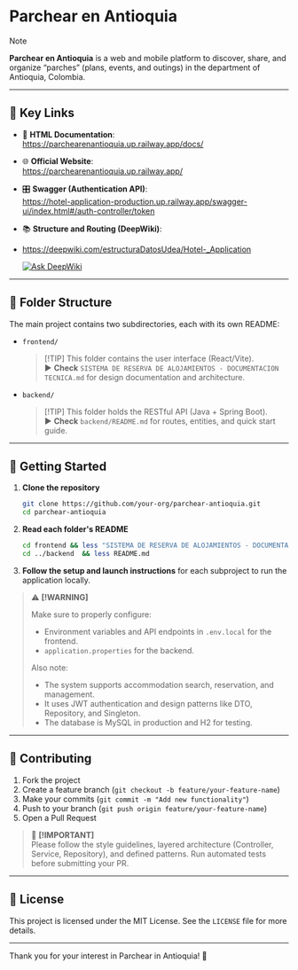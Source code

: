 # Parchear en Antioquia

> [!NOTE]  
> **Parchear en Antioquia** is a web and mobile platform to discover, share, and organize “parches” (plans, events, and outings) in the department of Antioquia, Colombia.

---

## 📌 Key Links

- 🔗 **HTML Documentation**:  
  https://parchearenantioquia.up.railway.app/docs/  
- 🌐 **Official Website**:  
  https://parchearenantioquia.up.railway.app/  
- 🎛️ **Swagger (Authentication API)**:  
  https://hotel-application-production.up.railway.app/swagger-ui/index.html#/auth-controller/token  
- 📚 **Structure and Routing (DeepWiki)**:
- https://deepwiki.com/estructuraDatosUdea/Hotel-_Application

  [![Ask DeepWiki](https://deepwiki.com/badge.svg)](https://deepwiki.com/estructuraDatosUdea/Hotel-_Application)
---

## 📂 Folder Structure

The main project contains two subdirectories, each with its own README:

- `frontend/`  
  > [!TIP] This folder contains the user interface (React/Vite).  
  ▶️ **Check** `SISTEMA DE RESERVA DE ALOJAMIENTOS - DOCUMENTACION TECNICA.md` for design documentation and architecture.

- `backend/`  
  > [!TIP] This folder holds the RESTful API (Java + Spring Boot).  
  ▶️ **Check** `backend/README.md` for routes, entities, and quick start guide.

---

## 🚀 Getting Started

1. **Clone the repository**  
   ```bash
   git clone https://github.com/your-org/parchear-antioquia.git
   cd parchear-antioquia
   ```

2. **Read each folder's README**

   ```bash
   cd frontend && less "SISTEMA DE RESERVA DE ALOJAMIENTOS - DOCUMENTACION TECNICA.md"
   cd ../backend  && less README.md
   ```

3. **Follow the setup and launch instructions** for each subproject to run the application locally.

> ⚠️ **[!WARNING]**
>
> Make sure to properly configure:
> - Environment variables and API endpoints in `.env.local` for the frontend.
> - `application.properties` for the backend.
>
> Also note:
> - The system supports accommodation search, reservation, and management.
> - It uses JWT authentication and design patterns like DTO, Repository, and Singleton.
> - The database is MySQL in production and H2 for testing.

---

## 🤝 Contributing

1. Fork the project
2. Create a feature branch (`git checkout -b feature/your-feature-name`)
3. Make your commits (`git commit -m "Add new functionality"`)
4. Push to your branch (`git push origin feature/your-feature-name`)
5. Open a Pull Request

> 🔧 **[!IMPORTANT]**  
> Please follow the style guidelines, layered architecture (Controller, Service, Repository), and defined patterns. Run automated tests before submitting your PR.

---

## 📄 License

This project is licensed under the MIT License. See the `LICENSE` file for more details.

---

Thank you for your interest in Parchear in Antioquia! 🚀
